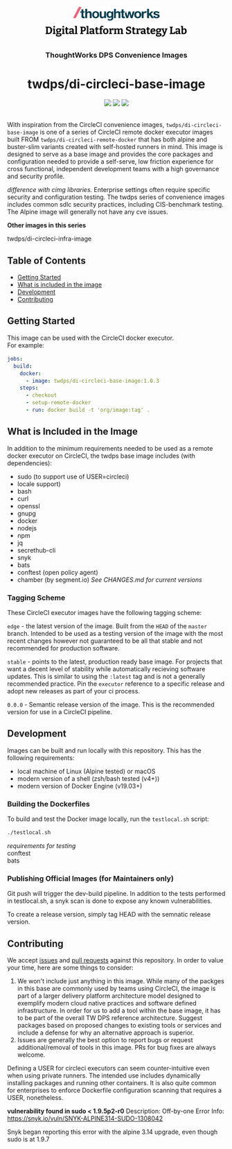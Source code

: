
<div align="center">
	<p>
		<img alt="Thoughtworks Logo" src="https://raw.githubusercontent.com/ThoughtWorks-DPS/static/master/thoughtworks_flamingo_wave.png?sanitize=true" width=200 />
    <br />
		<img alt="DPS Title" src="https://raw.githubusercontent.com/ThoughtWorks-DPS/static/master/dps_lab_title.png?sanitize=true" width=350/>
	</p>
  <h3>ThoughtWorks DPS Convenience Images</h3>
  <h1>twdps/di-circleci-base-image</h1>
  <a href="https://app.circleci.com/pipelines/github/ThoughtWorks-DPS/di-circleci-base-image"><img src="https://circleci.com/gh/ThoughtWorks-DPS/di-circleci-base-image.svg?style=shield"></a> <a href="https://hub.docker.com/repository/docker/twdps/di-circleci-base-image"><img src="https://img.shields.io/docker/v/twdps/di-circleci-base-image?sort=semver"></a> <a href="https://opensource.org/licenses/MIT"><img src="https://img.shields.io/github/license/ThoughtWorks-DPS/di-circleci-base-image"></a>
</div>
<br />

With inspiration from the CircleCI convenience images, `twdps/di-circleci-base-image` is one of a series of CircleCI remote docker executor images built FROM `twdps/di-circleci-remote-docker` that has both alpine and buster-slim variants created with self-hosted runners in mind. This image is designed to serve as a base image and provides the core packages and configuration needed to provide a self-serve, low friction experience for cross functional, independent development teams with a high governance and security profile.  

_difference with cimg libraries._ Enterprise settings often require specific security and configuration testing. The twdps series of convenience images includes common sdlc security practices, including CIS-benchmark testing. The Alpine image will generally not have any cve issues.  
  
**Other images in this series**  

twdps/di-circleci-infra-image  

## Table of Contents

- [Getting Started](#getting-started)
- [What is included in the image](#what-is-included-in-the-image)
- [Development](#development)
- [Contributing](#contributing)

## Getting Started

This image can be used with the CircleCI docker executor.  
For example:

```yaml
jobs:
  build:
    docker:
      - image: twdps/di-circleci-base-image:1.0.3
    steps:
      - checkout
      - setup-remote-docker
      - run: docker build -t 'org/image:tag' .
```

## What is Included in the Image

In addition to the minimum requirements needed to be used as a remote docker executor on CircleCI, the twdps base image includes (with dependencies):   

- sudo (to support use of USER=circleci)
- locale support)
- bash
- curl
- openssl
- gnupg
- docker
- nodejs
- npm
- jq
- secrethub-cli
- snyk
- bats
- conftest (open policy agent)
- chamber (by segment.io)
_See CHANGES.md for current versions_

### Tagging Scheme

These CircleCI executor images have the following tagging scheme:

`edge` - the latest version of the image. Built from the `HEAD` of the `master` branch. Intended to be used as a testing version of the image with the most recent changes however not guaranteed to be all that stable and not recommended for production software.  

`stable` - points to the latest, production ready base image. For projects that want a decent level of stability while automatically recieving software updates. This is similar to using the `:latest` tag and is not a generally recommended practice. Pin the `executor` reference to a specific release and adopt new releases as part of your ci process.  

`0.0.0` - Semantic release version of the image. This is the recommended version for use in a CircleCI pipeline.  


## Development

Images can be built and run locally with this repository.
This has the following requirements:

- local machine of Linux (Alpine tested) or macOS
- modern version of a shell (zsh/bash tested (v4+))
- modern version of Docker Engine (v19.03+)

### Building the Dockerfiles

To build and test the Docker image locally, run the `testlocal.sh` script:

```bash
./testlocal.sh
```
*requirements for testing*  
conftest  
bats  

### Publishing Official Images (for Maintainers only)

Git push will trigger the dev-build pipeline. In addition to the tests performed in testlocal.sh, a snyk scan is done to expose any known vulnerabilities.  

To create a release version, simply tag HEAD with the semnatic release version.

## Contributing

We accept [issues](https://github.com/twdps/di-circleci-remote-docker/issues) and [pull requests](https://github.com/twdps/di-circleci-remote-docker/pulls) against this repository. In order to value your time, here are some things to consider:

1. We won't include just anything in this image. While many of the packges in this base are commonly used by teams using CircleCI, the image is part of a larger delivery platform architecture model designed to exemplify modern cloud native practices and software defined infrastructure. In order for us to add a tool within the base image, it has to be part of  the overall TW DPS reference architecture. Suggest packages based on proposed changes to existing tools or services and include a defense for why an alternative approach is superior.  
1. Issues are generally the best option to report bugs or request additional/removal of tools in this image. PRs for bug  fixes are always welcome.  



Defining a USER for circleci executors can seem counter-intuitive even when using private runners. The intended use includes dynamically installing packages and running other containers. It is also quite common for enterprises to enforce Dockerfile configuration scanning that requires a USER, nonetheless.  

**vulnerability found in sudo < 1.9.5p2-r0**
Description: Off-by-one Error
Info: https://snyk.io/vuln/SNYK-ALPINE314-SUDO-1308042

Snyk began reporting this error with the alpine 3.14 upgrade, even though sudo is at 1.9.7

